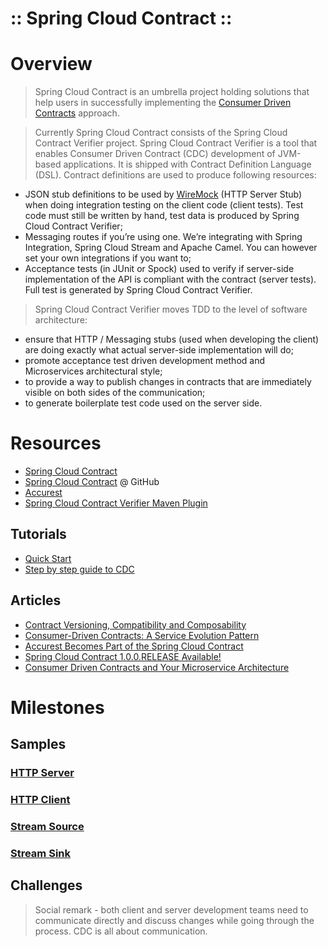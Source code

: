 ﻿:: Spring Cloud Contract ::
===========================

# Overview

> Spring Cloud Contract is an umbrella project holding solutions that help users in successfully implementing the [Consumer Driven Contracts](http://martinfowler.com/articles/consumerDrivenContracts.html) approach.

> Currently Spring Cloud Contract consists of the Spring Cloud Contract Verifier project. Spring Cloud Contract Verifier is a tool that enables Consumer Driven Contract (CDC) development of JVM-based applications. It is shipped with Contract Definition Language (DSL). Contract definitions are used to produce following resources:
- JSON stub definitions to be used by [WireMock](http://wiremock.org/) (HTTP Server Stub) when doing integration testing on the client code (client tests). Test code must still be written by hand, test data is produced by Spring Cloud Contract Verifier;
- Messaging routes if you’re using one. We’re integrating with Spring Integration, Spring Cloud Stream and Apache Camel. You can however set your own integrations if you want to;
- Acceptance tests (in JUnit or Spock) used to verify if server-side implementation of the API is compliant with the contract (server tests). Full test is generated by Spring Cloud Contract Verifier.

> Spring Cloud Contract Verifier moves TDD to the level of software architecture:
- ensure that HTTP / Messaging stubs (used when developing the client) are doing exactly what actual server-side implementation will do;
- promote acceptance test driven development method and Microservices architectural style;
- to provide a way to publish changes in contracts that are immediately visible on both sides of the communication;
- to generate boilerplate test code used on the server side.

# Resources

- [Spring Cloud Contract](https://cloud.spring.io/spring-cloud-contract/)
- [Spring Cloud Contract](https://github.com/spring-cloud/spring-cloud-contract) @ GitHub
- [Accurest](https://github.com/Codearte/accurest)
- [Spring Cloud Contract Verifier Maven Plugin](https://cloud.spring.io/spring-cloud-contract/spring-cloud-contract-maven-plugin/)

## Tutorials

- [Quick Start](https://cloud.spring.io/spring-cloud-contract/#quick-start)
- [Step by step guide to CDC](https://cloud.spring.io/spring-cloud-contract/spring-cloud-contract.html#_step_by_step_guide_to_cdc)

## Articles

- [Contract Versioning, Compatibility and Composability](https://www.infoq.com/articles/contract-versioning-comp2)
- [Consumer-Driven Contracts: A Service Evolution Pattern](http://martinfowler.com/articles/consumerDrivenContracts.html)
- [Accurest Becomes Part of the Spring Cloud Contract](https://dzone.com/articles/accurest-becomes-part-of-the-spring-cloud-contract)
- [Spring Cloud Contract 1.0.0.RELEASE Available!](http://toomuchcoding.com/blog/2016/09/24/spring-cloud-contract-1-dot-0-0-dot-release-available/)
- [Consumer Driven Contracts and Your Microservice Architecture](http://www.slideshare.net/MarcinGrzejszczak/consumer-driven-contracts-and-your-microservice-architecture-67641511)

# Milestones

## Samples

### [HTTP Server](https://github.com/spring-cloud/spring-cloud-contract/tree/master/samples/standalone/dsl/http-server)

### [HTTP Client](https://github.com/spring-cloud/spring-cloud-contract/tree/master/samples/standalone/dsl/http-client)

### [Stream Source](https://github.com/spring-cloud/spring-cloud-contract/tree/master/samples/standalone/messaging/stream-source)

### [Stream Sink](https://github.com/spring-cloud/spring-cloud-contract/tree/master/samples/standalone/messaging/stream-sink)

## Challenges

> Social remark - both client and server development teams need to communicate directly and discuss changes while going through the process. CDC is all about communication.
